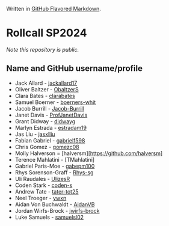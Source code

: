 Written in [GitHub Flavored Markdown](https://help.github.com/articles/github-flavored-markdown).

Rollcall SP2024
===============

_Note this repository is public._

Name and GitHub username/profile
--------------------------------
* Jack Allard - [jackallard17](https://github.com/jackallard17/)
* Oliver Baltzer - [ObaltzerS](https://github.com/ObaltzerS)
* Clara Bates - [clarabates](https://github.com/clarabates)
* Samuel Boerner - [boerners-whit](https://github.com/boerners-whit)
* Jacob Burrill - [Jacob-Burrill](https://github.com/Jacob-Burrill)
* Janet Davis - [ProfJanetDavis](https://github.com/ProfJanetDavis)
* Grant Didway  - [didwayg](https://github.com/didwayg)
* Marlyn Estrada - [estradam19](https://github.com/estradam19)
* Jas Liu - [jasxlliu](https://github.com/jasxlliu)
* Fabian Gabriel - [gabrielf598](https://github.com/gabrielf598)
* Chris Gomez - [gomezc08](https://github.com/gomezc08)
* Molly Halverson = [halversm][https://github.com/halversm]
* Terence Mahlatini - [TMahlatini] 
* Gabriel Paris-Moe - [gabepm100](https://github.com/gabepm100)
* Rhys Sorenson-Graff - [Rhys-sg](https://github.com/Rhys-sg)
* Uli Raudales - [UlizesR](https://github.com/UlizesR)
* Coden Stark - [coden-s](https://github.com/coden-s)
* Andrew Tate - [tater-tot25](https://github.com/tater-tot25)
* Neel Troeger - [ywxn](https://github.com/ywxn)
* Aidan Von Buchwaldt - [AidanVB](https://github.com/AidanVB)
* Jordan Wirfs-Brock - [jwirfs-brock](https://github.com/jwirfs-brock)
* Luke Samuels - [samuelsl02](https://github.com/samuelsl02)
